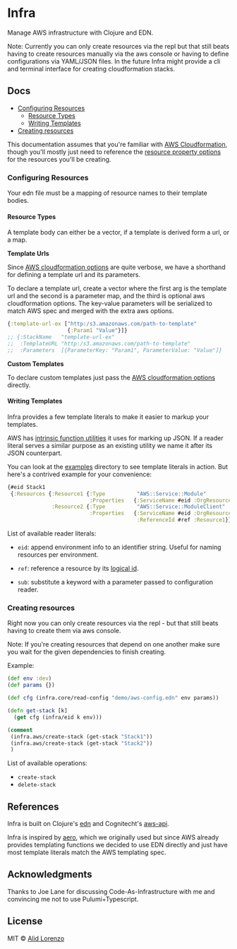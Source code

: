 # Infra

Manage AWS infrastructure with Clojure and EDN.

Note: Currently you can only create resources via the repl but that still beats having to create resources manually via the aws console or having to define configurations via YAML/JSON files. In the future Infra might provide a cli and terminal interface for creating cloudformation stacks.

## Docs

- [Configuring Resources](#configuring-resources)
  - [Resource Types](#resource-types)
  - [Writing Templates](#writing-templates)
- [Creating resources](#creating-resources)

This documentation assumes that you're familiar with [AWS Cloudformation](https://docs.aws.amazon.com/cloudformation/index.html), though you'll mostly just need to reference the [resource property options](https://docs.aws.amazon.com/AWSCloudFormation/latest/UserGuide/aws-template-resource-type-ref.html) for the resources you'll be creating.

### Configuring Resources

Your edn file must be a mapping of resource names to their template bodies.

#### Resource Types
A template body can either be a vector, if a template is derived form a url, or a map.

**Template Urls**

Since [AWS cloudformation options](https://docs.aws.amazon.com/AWSCloudFormation/latest/APIReference/API_CreateStack.html) are quite verbose, we have a shorthand for defining a template url and its parameters.

To declare a template url, create a vector where the first arg is the template url and the second is a parameter map, and the third is optional aws cloudformation options. The key-value parameters will be serialized to match AWS spec and merged with the extra aws options.

```clj
{:template-url-ex ["http:/s3.amazonaws.com/path-to-template"
                   {:Param1 "Value"}]}
;; {:StackName   "template-url-ex"
;;  :TemplateURL "http:/s3.amazonaws.com/path-to-template"
;;  :Parameters  [{ParameterKey: "Param1", ParameterValue: "Value"]}
```

**Custom Templates**

To declare custom templates just pass the [AWS cloudformation options](https://docs.aws.amazon.com/AWSCloudFormation/latest/APIReference/API_CreateStack.html) directly.

#### Writing Templates

Infra provides a few template literals to make it easier to markup your templates.

AWS has [intrinsic function utilities](https://docs.aws.amazon.com/AWSCloudFormation/latest/UserGuide/intrinsic-function-reference.html) it uses for marking up JSON. If a reader literal serves a similar purpose as an existing utility we name it after its JSON counterpart.

You can look at the [examples](https://github.com/rejure/infra/tree/master/examples/datomic-api) directory to see template literals in action. But here's a contrived example for your convenience:

```clj
{#eid Stack1
 {:Resources {:Resource1 {:Type          "AWS::Service::Module"
                          :Properties   {:ServiceName #eid :OrgResource1}}
              :Resource2 {:Type          "AWS::Service::ModuleClient"
                          :Properties   {:ServiceName #eid :OrgResource2
                                         :ReferenceId #ref :Resource1}}}}
```

List of available reader literals: 

* `eid`: append environment info to an identifier string. Useful for naming resources per environment.

* `ref`: reference a resource by its [logical id](https://docs.aws.amazon.com/AWSCloudFormation/latest/UserGuide/resources-section-structure.html).

* `sub`: substitute a keyword with a parameter passed to configuration reader.


### Creating resources

Right now you can only create resources via the repl - but that still beats having to create them via aws console.

Note: If you're creating resources that depend on one another make sure you wait for the given dependencies to finish creating.

Example: 

```clj
(def env :dev)
(def params {})

(def cfg (infra.core/read-config "demo/aws-config.edn" env params))

(defn get-stack [k]
  (get cfg (infra/eid k env)))

(comment 
 (infra.aws/create-stack (get-stack "Stack1"))
 (infra.aws/create-stack (get-stack "Stack2"))
 )
```

List of available operations: 

* `create-stack` 
* `delete-stack` 

## References

Infra is built on Clojure's [edn](https://github.com/edn-format/edn) and Cognitecht's [aws-api](https://github.com/cognitect-labs/aws-api).

Infra is inspired by [aero](https://github.com/juxt/aero), which we originally used but since AWS already provides templating functions we decided to use EDN directly and just have most template literals match the AWS templating spec.

## Acknowledgments

Thanks to Joe Lane for discussing Code-As-Infrastructure with me and convincing me not to use Pulumi+Typescript.

## License

MIT © [Alid Lorenzo](https://github.com/alidlo)
